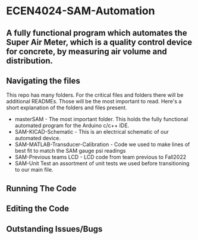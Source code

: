 # ECEN4024-SAM-Automation

## A fully functional program which automates the Super Air Meter, which is a quality control device for concrete, by measuring air volume and distribution. 


## Navigating the files

This repo has many folders. For the critical files and folders there will be additional READMEs. Those will be the most important to read. Here's a short explanation of the folders and files present.

 * masterSAM - The most important folder. This holds the fully functional automated program for the Arduino c/c++ IDE.
 * SAM-KICAD-Schematic - This is an electrical schematic of our automated device. 
 * SAM-MATLAB-Transducer-Calibration - Code we used to make lines of best fit to match the SAM gauge psi readings
 * SAM-Previous teams LCD - LCD code from team previous to Fall2022
 * SAM-Unit Test an assortment of unit tests we used before transitioning to our main file. 

## Running The Code

## Editing the Code

## Outstanding Issues/Bugs
